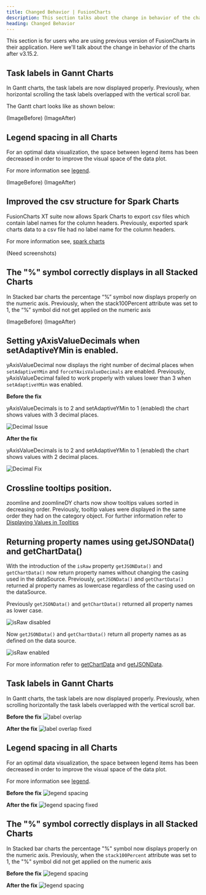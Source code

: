 ```yaml
---
title: Changed Behavior | FusionCharts
description: This section talks about the change in behavior of the charts with the latest released version.
heading: Changed Behavior
---
```


This section is for users who are using previous version of FusionCharts in their application. Here we'll talk about the change in behavior of the charts after v3.15.2. 

## Task labels in Gannt Charts 

In Gantt charts, the task labels are now displayed properly. Previously, when horizontal scrolling the task labels overlapped with the vertical scroll bar.

The Gantt chart looks like as shown below:

(ImageBefore) (ImageAfter)


## Legend spacing in all Charts

For an optimal data visualization, the space between legend items has been decreased in order to improve the visual space of the data plot. 

For more information see [legend](chart-guide/chart-configurations/legend).

(ImageBefore) (ImageAfter)


## Improved the csv structure for Spark Charts  

FusionCharts XT suite now allows Spark Charts to export csv files which contain label names for the column headers. Previously, exported spark charts data to a csv file had no label name for the column headers. 

For more information see, [spark charts](chart-guide/standard-charts/spark-charts)

(Need screenshots)



## The "%" symbol correctly displays in all Stacked Charts

In Stacked bar charts the percentage “%” symbol now displays properly on the numeric axis. Previously, when the stack100Percent attribute was set to 1, the “%” symbol did not get applied on the numeric axis

(ImageBefore) (ImageAfter)


## Setting yAxisValueDecimals when setAdaptiveYMin is enabled.

yAxisValueDecimal now displays the right number of decimal places when `setAdaptiveYMin` and `forceYAxisValueDecimals` are enabled. Previously, yAxisValueDecimal failed to work  properly with values lower than 3 when `setAdaptiveYMin` was enabled.

**Before the fix**

yAxisValueDecimals is to 2 and setAdaptiveYMin to 1 (enabled) the chart shows values with 3 decimal places. 

![Decimal Issue](/images/Decimal_Issue.png)

**After the fix**

yAxisValueDecimals is to 2 and setAdaptiveYMin to 1 (enabled) the chart shows values with 2 decimal places. 

![Decimal Fix](/images/Decimal_Fix.png)


## Crossline tooltips position.

zoomline and zoomlineDY charts now show tooltips values sorted in decreasing order. Previously, tooltip values were displayed in the same order they had on the category object. For further information refer to [Displaying Values in Tooltips](chart-guide/standard-charts/zoom-line-charts#displaying-values-in-tooltips)


## Returning property names using getJSONData() and getChartData() 

With the introduction of the `isRaw` property `getJSONData()` and `getChartData()` now return property names without changing the casing used in the dataSource. Previously, `getJSONData()` and `getChartData()` returned al property names as lowercase regardless of the casing used on the dataSource.

Previously `getJSONData()` and `getChartData()` returned all property names as lower case.

![isRaw disabled](/images/isRaw_disabled.png)

Now `getJSONData()` and `getChartData()` return all property names as as defined on the data source. 

![isRaw enabled](/images/isRaw_enabled.png)

For more information refer to [getChartData](api/fusioncharts/fusioncharts-methods#getChartData) and [getJSONData](api/fusioncharts/fusioncharts-methods#getJSONData).


## Task labels in Gannt Charts 

In Gantt charts, the task labels are now displayed properly. Previously, when scrolling horizontally  the task labels overlapped with the vertical scroll bar.

**Before the fix**
![label overlap](/images/LabelOverlap_original.png)

**After the fix**
![label overlap fixed](/images/LabelOverlap_update.png)


## Legend spacing in all Charts

For an optimal data visualization, the space between legend items has been decreased in order to improve the visual space of the data plot. 

For more information see [legend](chart-guide/chart-configurations/legend).

**Before the fix**
![legend spacing](/images/legend_spacing_original.png)

**After the fix**
![legend spacing fixed](/images/legend_spacing_update.png)


## The "%" symbol correctly displays in all Stacked Charts

In Stacked bar charts the percentage "%" symbol now displays properly on the numeric axis. Previously, when the `stack100Percent` attribute was set to 1, the "%" symbol did not get applied on the numeric axis

**Before the fix**
![legend spacing](/images/percentage_original.png)

**After the fix**
![legend spacing](/images/percentage_update.png)
